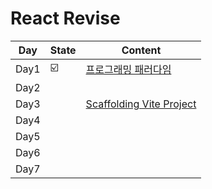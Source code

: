 # React Revise

| Day  | State | Content                                                        |
| ---- | ----- | -------------------------------------------------------------- |
| Day1 | ☑️    | [프로그래밍 패러다임](/React/2.revise/01.programming-paradigm) |
| Day2 |       |                                                                |
| Day3 |       | [Scaffolding Vite Project](/React/2.revise/newReact.md)        |
| Day4 |       |                                                                |
| Day5 |       |                                                                |
| Day6 |       |                                                                |
| Day7 |       |                                                                |
